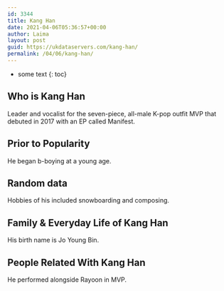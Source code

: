 ```yaml
---
id: 3344
title: Kang Han
date: 2021-04-06T05:36:57+00:00
author: Laima
layout: post
guid: https://ukdataservers.com/kang-han/
permalink: /04/06/kang-han/
---
```


* some text
{: toc}


## Who is Kang Han
                  
                  
                  
Leader and vocalist for the seven-piece, all-male K-pop outfit MVP that debuted in 2017 with an EP called Manifest.
                  
              
            
              
            
                
                
                
## Prior to Popularity
                  
                  
                  
He began b-boying at a young age.
                  
              
            
              
            
                
                
                
## Random data
                  
                  
                  
Hobbies of his included snowboarding and composing.
                  
              
            
              
            
                
                
                
## Family & Everyday Life of Kang Han
                  
                  
                  
His birth name is Jo Young Bin.
                  
              
            
              
            
                
                
                
## People Related With Kang Han
                  
                  
                  
He performed alongside Rayoon in MVP.
                  
              
            
              
            
                
              
            
              
              
            
            
              
            
          
          
          